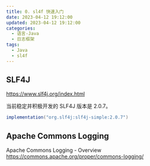 ```yaml
---
title: 0. sl4f 快速入门
date: 2023-04-12 19:12:00
updated: 2023-04-12 19:12:00
categories:
  - 语言-Java
  - 日志框架
tags:
  - Java
  - sl4f
---
```


## SLF4J

<https://www.slf4j.org/index.html>

当前稳定并积极开发的 SLF4J 版本是 2.0.7。

```groovy
implementation("org.slf4j:slf4j-simple:2.0.7")
```

## Apache Commons Logging

Apache Commons Logging - Overview
<https://commons.apache.org/proper/commons-logging/>

